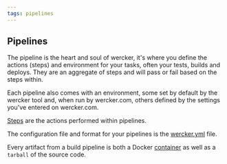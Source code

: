 ```yaml
---
tags: pipelines
---
```


## Pipelines

The pipeline is the heart and soul of wercker, it's where you define the
actions (steps) and environment for your tasks, often your tests, builds and
deploys. They are an aggregate of steps and will
pass or fail based on the steps within.

Each pipeline also comes with an environment, some set by default by the
wercker tool and, when run by wercker.com, others defined by the settings
you've entered on wercker.com.

[Steps](/docs/steps/index.html) are the actions performed within pipelines.

The configuration file and format for your pipelines is the
[wercker.yml](/docs/wercker-yml/index.html) file.

Every artifact from a build pipeline is both a Docker
[container](/docs/containers/index.html) as well as a `tarball` of the source code.
